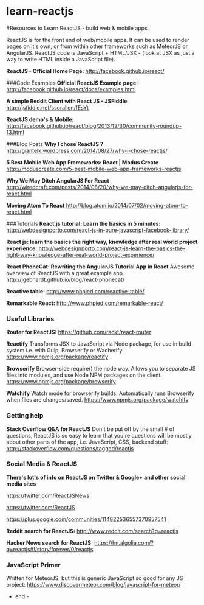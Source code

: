 learn-reactjs
=============

#Resources to Learn ReactJS - build web &amp; mobile apps.

ReactJS is for the front end of web/mobile apps. It can be used to render pages on it's own, or from within other frameworks such as MeteorJS or AngularJS. ReactJS code is JavaScript + HTML/JSX - (look at JSX as just a way to write HTML inside a JavaScript file).

**ReactJS - Official Home Page:**
http://facebook.github.io/react/

###Code Examples
**Official ReactJS Example page:**
http://facebook.github.io/react/docs/examples.html


**A simple Reddit Client with React JS - JSFiddle**
http://jsfiddle.net/ssorallen/fEsYt


**ReactJS demo's & Mobile:**
http://facebook.github.io/react/blog/2013/12/30/community-roundup-13.html


###Blog Posts
**Why I chose ReactJS ?**
http://giantelk.wordpress.com/2014/08/27/why-i-chose-reactjs/


**5 Best Mobile Web App Frameworks: React | Modus Create**
http://moduscreate.com/5-best-mobile-web-app-frameworks-reactjs


**Why We May Ditch AngularJS For React**
http://wiredcraft.com/posts/2014/08/20/why-we-may-ditch-angularjs-for-react.html


**Moving Atom To React**
http://blog.atom.io/2014/07/02/moving-atom-to-react.html


###Tutorials
**React.js tutorial: Learn the basics in 5 minutes:**
http://webdesignporto.com/react-js-in-pure-javascript-facebook-library/


**React js: learn the basics the right way, knowledge after real world project experience:**
http://webdesignporto.com/react-js-learn-the-basics-the-right-way-knowledge-after-real-world-project-experience/


**React PhoneCat: Rewriting the AngularJS Tutorial App in React**
Awesome overview of ReactJS with a great example app.
http://jgebhardt.github.io/blog/react-phonecat/


**Reactive table:**
http://www.phpied.com/reactive-table/


**Remarkable React:**
http://www.phpied.com/remarkable-react/


### Useful Libraries
**Router for ReactJS:**
https://github.com/rackt/react-router

**Reactify**
Transforms JSX to JavaScript via Node package, for use in build system i.e. with Gulp, Browserify or Wacherify.
https://www.npmjs.org/package/reactify


**Browserify**
Browser-side require() the node way. Allows you to separate JS files into modules, and use Node NPM packages on the client.
https://www.npmjs.org/package/browserify


**Watchify**
Watch mode for browserify builds. Automatically runs Browserify when files are changes/saved.
https://www.npmjs.org/package/watchify


### Getting help
**Stack Overflow Q&A for ReactJS** 
Don't be put off by the small # of questions, ReactJS is so easy to learn that you're questions will be mostly about other parts of the app, i.e. JavaScript, CSS, backend stuff:
http://stackoverflow.com/questions/tagged/reactjs


### Social Media & ReactJS
**There's lot's of info on ReactJS on Twitter & Google+ and other social media sites**

https://twitter.com/ReactJSNews

https://twitter.com/ReactJS

https://plus.google.com/communities/114822536557370957541

**Reddit search for ReactJS:**
http://www.reddit.com/search?q=reactjs

**Hacker News search for ReactJS:**
https://hn.algolia.com/?q=reactjs#!/story/forever/0/reactjs


### JavaScript Primer
Written for MeteorJS, but this is generic JavaScript so good for any JS project:
https://www.discovermeteor.com/blog/javascript-for-meteor/
 - end - 
